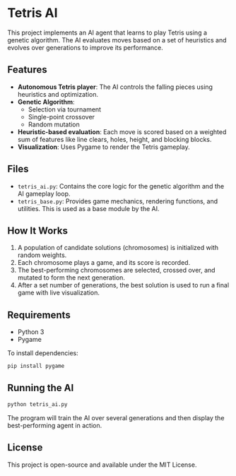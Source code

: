 # Tetris AI

This project implements an AI agent that learns to play Tetris using a genetic algorithm. The AI evaluates moves based on a set of heuristics and evolves over generations to improve its performance.

## Features

- **Autonomous Tetris player**: The AI controls the falling pieces using heuristics and optimization.
- **Genetic Algorithm**:
  - Selection via tournament
  - Single-point crossover
  - Random mutation
- **Heuristic-based evaluation**: Each move is scored based on a weighted sum of features like line clears, holes, height, and blocking blocks.
- **Visualization**: Uses Pygame to render the Tetris gameplay.

## Files

- `tetris_ai.py`: Contains the core logic for the genetic algorithm and the AI gameplay loop.
- `tetris_base.py`: Provides game mechanics, rendering functions, and utilities. This is used as a base module by the AI.

## How It Works

1. A population of candidate solutions (chromosomes) is initialized with random weights.
2. Each chromosome plays a game, and its score is recorded.
3. The best-performing chromosomes are selected, crossed over, and mutated to form the next generation.
4. After a set number of generations, the best solution is used to run a final game with live visualization.

## Requirements

- Python 3
- Pygame

To install dependencies:

```bash
pip install pygame
```

## Running the AI

```bash
python tetris_ai.py
```

The program will train the AI over several generations and then display the best-performing agent in action.

## License

This project is open-source and available under the MIT License.